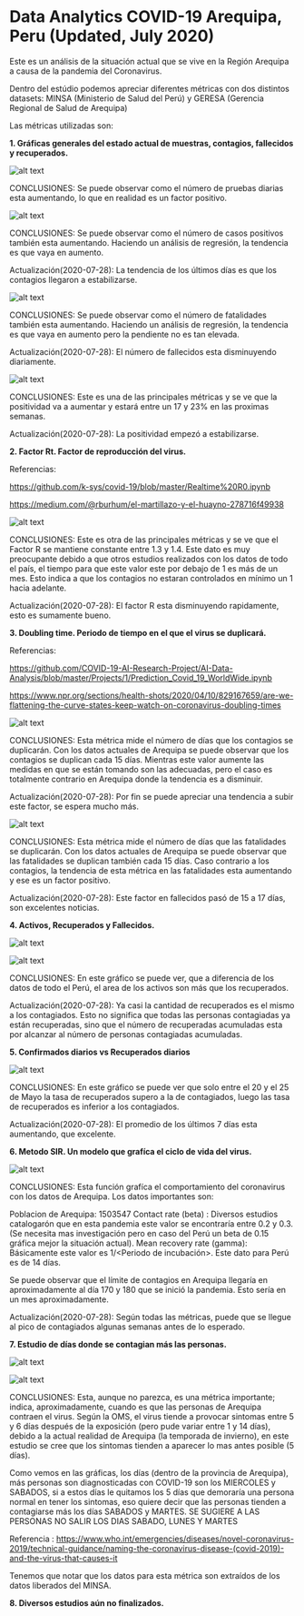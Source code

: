 Data Analytics COVID-19 Arequipa, Peru (Updated, July 2020)
=============

Este es un análisis de la situación actual que se vive en la Región Arequipa a causa de la pandemia del Coronavirus.

Dentro del estúdio podemos apreciar diferentes métricas con dos distintos datasets: MINSA (Ministerio de Salud del Perú) y GERESA (Gerencia Regional de Salud de Arequipa)

Las métricas utilizadas son:

**1. Gráficas generales del estado actual de muestras, contagios, fallecidos y recuperados.**

![alt text](https://github.com/MilerDiazZevallos/Arequipa-Covid-19/blob/master/images/image_1.png)

CONCLUSIONES: Se puede observar como el número de pruebas diarias esta aumentando, lo que en realidad es un factor positivo.

![alt text](https://github.com/MilerDiazZevallos/Arequipa-Covid-19/blob/master/images/image_2.png)

CONCLUSIONES: Se puede observar como el número de casos positivos también esta aumentando. Haciendo un análisis de regresión, la tendencia es que vaya en aumento.

Actualización(2020-07-28): La tendencia de los últimos días es que los contagios llegaron a estabilizarse.

![alt text](https://github.com/MilerDiazZevallos/Arequipa-Covid-19/blob/master/images/image_3.png)

CONCLUSIONES: Se puede observar como el número de fatalidades también esta aumentando. Haciendo un análisis de regresión, la tendencia es que vaya en aumento pero la pendiente no es tan elevada.

Actualización(2020-07-28): El número de fallecidos esta disminuyendo diariamente.

![alt text](https://github.com/MilerDiazZevallos/Arequipa-Covid-19/blob/master/images/image_4.png)

CONCLUSIONES: Este es una de las principales métricas y se ve que la positividad va a aumentar y estará entre un 17 y 23% en las proximas semanas.

Actualización(2020-07-28): La positividad empezó a estabilizarse.

**2. Factor Rt. Factor de reproducción del virus.**

Referencias:

https://github.com/k-sys/covid-19/blob/master/Realtime%20R0.ipynb

https://medium.com/@rburhum/el-martillazo-y-el-huayno-278716f49938

![alt text](https://github.com/MilerDiazZevallos/Arequipa-Covid-19/blob/master/images/image_5.png)

CONCLUSIONES: Este es otra de las principales métricas y se ve que el Factor R se mantiene constante entre 1.3 y 1.4. Este dato es muy preocupante debido a que otros estudios realizados con los datos de todo el país, el tiempo para que este valor este por debajo de 1 es más de un mes. Esto indica a que los contagios no estaran controlados en mínimo un 1 hacia adelante.

Actualización(2020-07-28): El factor R esta disminuyendo rapidamente, esto es sumamente bueno.

**3. Doubling time. Periodo de tiempo en el que el virus se duplicará.**

Referencias:

https://github.com/COVID-19-AI-Research-Project/AI-Data-Analysis/blob/master/Projects/1/Prediction_Covid_19_WorldWide.ipynb

https://www.npr.org/sections/health-shots/2020/04/10/829167659/are-we-flattening-the-curve-states-keep-watch-on-coronavirus-doubling-times

![alt text](https://github.com/MilerDiazZevallos/Arequipa-Covid-19/blob/master/images/image_6.png)

CONCLUSIONES: Esta métrica mide el número de días que los contagios se duplicarán. Con los datos actuales de Arequipa se puede observar que los contagios se duplican cada 15 días. Mientras este valor aumente las medidas en que se están tomando son las adecuadas, pero el caso es totalmente contrario en Arequipa donde la tendencia es a disminuir.

Actualización(2020-07-28): Por fin se puede apreciar una tendencia a subir este factor, se espera mucho más.

![alt text](https://github.com/MilerDiazZevallos/Arequipa-Covid-19/blob/master/images/image_7.png)

CONCLUSIONES: Esta métrica mide el número de días que las fatalidades se duplicarán. Con los datos actuales de Arequipa se puede observar que las fatalidades se duplican también cada 15 días. Caso contrario a los contagios, la tendencia de esta métrica en las fatalidades esta aumentando y ese es un factor positivo.

Actualización(2020-07-28): Este factor en fallecidos pasó de 15 a 17 días, son excelentes noticias.

**4. Activos, Recuperados y Fallecidos.**

![alt text](https://github.com/MilerDiazZevallos/Arequipa-Covid-19/blob/master/images/image_8.png)

![alt text](https://github.com/MilerDiazZevallos/Arequipa-Covid-19/blob/master/images/image_9.png)

CONCLUSIONES: En este gráfico se puede ver, que a diferencia de los datos de todo el Perú, el area de los activos son más que los recuperados.

Actualización(2020-07-28): Ya casi la cantidad de recuperados es el mismo a los contagiados. Esto no significa que todas las personas contagiadas ya están recuperadas, sino que el número de recuperadas acumuladas esta por alcanzar al número de personas contagiadas acumuladas.

**5. Confirmados diarios vs Recuperados diarios**

![alt text](https://github.com/MilerDiazZevallos/Arequipa-Covid-19/blob/master/images/image_10.png)

CONCLUSIONES: En este gráfico se puede ver que solo entre el 20 y el 25 de Mayo la tasa de recuperados supero a la de contagiados, luego las tasa de recuperados es inferior a los contagiados.

Actualización(2020-07-28): El promedio de los últimos 7 días esta aumentando, que excelente.

**6. Metodo SIR. Un modelo que grafíca el ciclo de vida del virus.**

![alt text](https://github.com/MilerDiazZevallos/Arequipa-Covid-19/blob/master/images/image_11.png)

CONCLUSIONES: Esta función grafíca el comportamiento del coronavirus con los datos de Arequipa. Los datos importantes son:

Poblacion de Arequipa: 1503547
Contact rate (beta) : Diversos estudios catalogarón que en esta pandemia este valor se encontraría entre 0.2 y 0.3. (Se necesita mas investigación pero en caso del Perú un beta de 0.15 gráfica mejor la situación actual).
Mean recovery rate (gamma): Básicamente este valor es 1/<Periodo de incubación>. Este dato para Perú es de 14 días.

Se puede observar que el límite de contagios en Arequipa llegaría en aproximadamente al día 170 y 180 que se inició la pandemia. Esto sería en un mes aproximadamente.

Actualización(2020-07-28): Según todas las métricas, puede que se llegue al pico de contagiados algunas semanas antes de lo esperado.

**7. Estudio de días donde se contagian más las personas.**

![alt text](https://github.com/MilerDiazZevallos/Arequipa-Covid-19/blob/master/images/image_12.png)

![alt text](https://github.com/MilerDiazZevallos/Arequipa-Covid-19/blob/master/images/image_13.png)

CONCLUSIONES: Esta, aunque no parezca, es una métrica importante; indica, aproximadamente, cuando es que las personas de Arequipa contraen el virus. Según la OMS, el virus tiende a provocar sintomas entre 5 y 6 días después de la exposición (pero pude variar entre 1 y 14 días), debido a la actual realidad de Arequipa (la temporada de invierno), en este estudio se cree que los sintomas tienden a aparecer lo mas antes posible (5 días).

Como vemos en las gráficas, los días (dentro de la provincia de Arequipa), más personas son diagnosticadas con COVID-19 son los MIERCOLES y SABADOS, si a estos días le quitamos los 5 días que demoraría una persona normal en tener los sintomas, eso quiere decir que las personas tienden a contagiarse más los días SABADOS y MARTES. SE SUGIERE A LAS PERSONAS NO SALIR LOS DIAS SABADO, LUNES Y MARTES

Referencia : https://www.who.int/emergencies/diseases/novel-coronavirus-2019/technical-guidance/naming-the-coronavirus-disease-(covid-2019)-and-the-virus-that-causes-it

Tenemos que notar que los datos para esta métrica son extraídos de los datos liberados del MINSA.

**8. Diversos estudios aún no finalizados.**
